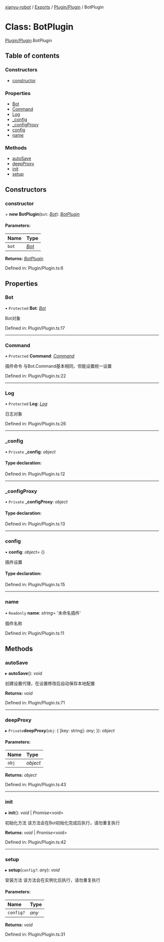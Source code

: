 [xianyu-robot](../README.md) / [Exports](../modules.md) / [Plugin/Plugin](../modules/plugin_plugin.md) / BotPlugin

# Class: BotPlugin

[Plugin/Plugin](../modules/plugin_plugin.md).BotPlugin

## Table of contents

### Constructors

- [constructor](plugin_plugin.botplugin.md#constructor)

### Properties

- [Bot](plugin_plugin.botplugin.md#bot)
- [Command](plugin_plugin.botplugin.md#command)
- [Log](plugin_plugin.botplugin.md#log)
- [\_config](plugin_plugin.botplugin.md#_config)
- [\_configProxy](plugin_plugin.botplugin.md#_configproxy)
- [config](plugin_plugin.botplugin.md#config)
- [name](plugin_plugin.botplugin.md#name)

### Methods

- [autoSave](plugin_plugin.botplugin.md#autosave)
- [deepProxy](plugin_plugin.botplugin.md#deepproxy)
- [init](plugin_plugin.botplugin.md#init)
- [setup](plugin_plugin.botplugin.md#setup)

## Constructors

### constructor

\+ **new BotPlugin**(`bot`: [*Bot*](bot_bot.bot.md)): [*BotPlugin*](plugin_plugin.botplugin.md)

#### Parameters:

| Name | Type |
| :------ | :------ |
| `bot` | [*Bot*](bot_bot.bot.md) |

**Returns:** [*BotPlugin*](plugin_plugin.botplugin.md)

Defined in: Plugin/Plugin.ts:6

## Properties

### Bot

• `Protected` **Bot**: [*Bot*](bot_bot.bot.md)

Bot对象

Defined in: Plugin/Plugin.ts:17

___

### Command

• `Protected` **Command**: [*Command*](plugin_command.command.md)

插件命令
与Bot.Command基本相同，但能设置统一设置

Defined in: Plugin/Plugin.ts:22

___

### Log

• `Protected` **Log**: [*Log*](tools_printlog.log.md)

日志对象

Defined in: Plugin/Plugin.ts:26

___

### \_config

• `Private` **\_config**: *object*

#### Type declaration:

Defined in: Plugin/Plugin.ts:12

___

### \_configProxy

• `Private` **\_configProxy**: *object*

#### Type declaration:

Defined in: Plugin/Plugin.ts:13

___

### config

• **config**: *object*= {}

插件设置

#### Type declaration:

Defined in: Plugin/Plugin.ts:15

___

### name

• `Readonly` **name**: *string*= '未命名插件'

插件名称

Defined in: Plugin/Plugin.ts:11

## Methods

### autoSave

▸ **autoSave**(): *void*

创建设置代理，在设置修改后自动保存本地配置

**Returns:** *void*

Defined in: Plugin/Plugin.ts:71

___

### deepProxy

▸ `Private`**deepProxy**(`obj`: { [key: string]: *any*;  }): *object*

#### Parameters:

| Name | Type |
| :------ | :------ |
| `obj` | *object* |

**Returns:** *object*

Defined in: Plugin/Plugin.ts:43

___

### init

▸ **init**(): *void* \| *Promise*<void\>

初始化方法
该方法会在Bot初始化完成后执行，请勿重复执行

**Returns:** *void* \| *Promise*<void\>

Defined in: Plugin/Plugin.ts:42

___

### setup

▸ **setup**(`config?`: *any*): *void*

安装方法
该方法会在实例化后执行，请勿重复执行

#### Parameters:

| Name | Type |
| :------ | :------ |
| `config?` | *any* |

**Returns:** *void*

Defined in: Plugin/Plugin.ts:31
